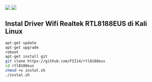 ![](https://img.shields.io/badge/diuji%20pada-kali%20linux-blue)
![](https://img.shields.io/badge/tplink-tlwn722n-brightgreen)

## Instal Driver Wifi Realtek RTL8188EUS di Kali Linux

```sh
apt-get update
apt-get upgrade
reboot
apt-get install git
git clone https://github.com/FII14/rtl8188eus
cd rtl8188eus
chmod +x instal.sh
./instal.sh
```
